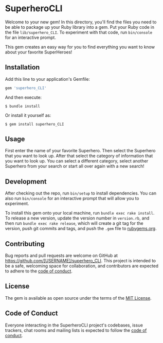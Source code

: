 # SuperheroCLI

Welcome to your new gem! In this directory, you'll find the files you need to be able to package up your Ruby library into a gem. Put your Ruby code in the file `lib/superhero_CLI`. To experiment with that code, run `bin/console` for an interactive prompt.

This gem creates an easy way for you to find everything you want to know about your favorite SuperHeroes! 

## Installation

Add this line to your application's Gemfile:

```ruby
gem 'superhero_CLI'
```

And then execute:

    $ bundle install

Or install it yourself as:

    $ gem install superhero_CLI

## Usage

First enter the name of your favorite Superhero.
Then select the Superhero that you want to look up.
After that select the category of information that you want to look up.
You can select a different category, select another Superhero from your search or start all over again with a new search!

## Development

After checking out the repo, run `bin/setup` to install dependencies. You can also run `bin/console` for an interactive prompt that will allow you to experiment.

To install this gem onto your local machine, run `bundle exec rake install`. To release a new version, update the version number in `version.rb`, and then run `bundle exec rake release`, which will create a git tag for the version, push git commits and tags, and push the `.gem` file to [rubygems.org](https://rubygems.org).

## Contributing

Bug reports and pull requests are welcome on GitHub at https://github.com/[USERNAME]/superhero_CLI. This project is intended to be a safe, welcoming space for collaboration, and contributors are expected to adhere to the [code of conduct](https://github.com/[USERNAME]/superhero_CLI/blob/master/CODE_OF_CONDUCT.md).


## License

The gem is available as open source under the terms of the [MIT License](https://opensource.org/licenses/MIT).

## Code of Conduct

Everyone interacting in the SuperheroCLI project's codebases, issue trackers, chat rooms and mailing lists is expected to follow the [code of conduct](https://github.com/[USERNAME]/superhero_CLI/blob/master/CODE_OF_CONDUCT.md).
